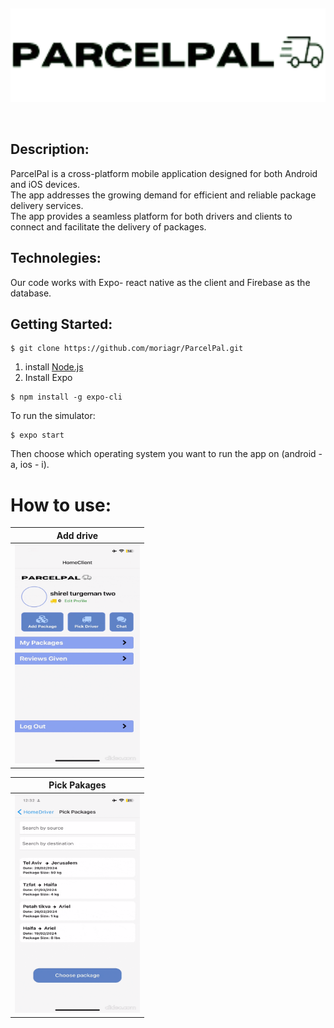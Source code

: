  <p>&nbsp;</p>
<p align="center">
 <img width="800" height="150" src = https://github.com/moriagr/ParcelPal/blob/main/assets/ParcelPal.png
</p>
<p>&nbsp;</p>

## Description:
ParcelPal is a cross-platform mobile application designed for both Android and iOS devices.<br>
The app addresses the growing demand for efficient and reliable package delivery services.<br>
The app provides a seamless platform for both drivers and clients to connect and facilitate the delivery of packages.<br>

## Technolegies:
Our code works with Expo- react native as the client and Firebase as the database.
## Getting Started:
```
$ git clone https://github.com/moriagr/ParcelPal.git
```
1) install [Node.js](https://nodejs.org/en) <br>
2) Install Expo
```
$ npm install -g expo-cli
```
To run the simulator:
```
$ expo start
```
Then choose which operating system you want to run the app on (android - a, ios - i). <br>

# How to use:

| Add drive|
| -- |
|<img width="200" height="350" src="https://github.com/moriagr/ParcelPal/blob/main/assets/gifmk7843.gif"> <br>|

| Pick Pakages|
| -- |
|<img width="200" height="350" src="https://github.com/moriagr/ParcelPal/blob/main/assets/gifmk5084.gif"> <br> |
